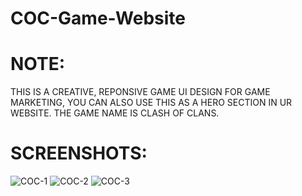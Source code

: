 # COC-Game-Website

# NOTE:
THIS IS A CREATIVE, REPONSIVE GAME UI DESIGN FOR GAME MARKETING, YOU CAN ALSO USE THIS AS A HERO SECTION IN UR WEBSITE. 
THE GAME NAME IS CLASH OF CLANS. 

# SCREENSHOTS:
![COC-1](https://github.com/Mitalicops/COC-Game-Website/assets/120451953/3e69d244-d803-4610-905f-ca82c339eb8a)
![COC-2](https://github.com/Mitalicops/COC-Game-Website/assets/120451953/a301461d-039b-41c5-b67f-e922a79092f8)
![COC-3](https://github.com/Mitalicops/COC-Game-Website/assets/120451953/52d45d4f-e73d-4194-8b78-17da20895b89)
